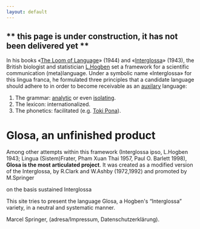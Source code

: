 ```yaml
---
layout: default
---
```


## ** this page is under construction, it has not been delivered yet **

In his books «[The Loom of Language](http://gen.lib.rus.ec/book/index.php?md5=4058ACD459B2D713D79AEA991FCDCFDE)» (1944) and «[Interglossa]()» (1943), the British biologist and statistician [L.Hogben](https://en.wikipedia.org/wiki/Lancelot_Hogben) set a framework for a scientific communication (meta)language. Under a symbolic name «Interglossa» for this lingua franca, he formulated three principles that a candidate language should adhere to in order to become receivable as an [auxilary](https://en.wikipedia.org/wiki/International_auxiliary_language) language:
1. The grammar: [analytic](https://en.wikipedia.org/wiki/Analytic_language) or even [isolating](https://en.wikipedia.org/wiki/Isolating_language).
1. The lexicon:  internationalized.
1. The phonetics: facilitated (e.g. [Toki Pona](https://en.wikipedia.org/wiki/Toki_Pona)).

# Glosa, an unfinished product

Among other attempts within this framework (Interglossa ipso, L.Hogben 1943; Lingua (Sistem)Frater, Pham Xuan Thai 1957, Paul O. Barlett 1998), **Glosa is the most articulated project**. It was created as a modified version of the Interglossa, by
R.Clark and W.Ashby (1972,1992) and promoted by M.Springer
 
 on the basis sustained Interglossa 


This site tries to present the language Glosa, a Hogben's “Interglossa” variety, in a neutral  and systematic manner. 

<!---- Planned language activists are known for fanaticism when promoting their handicrafts, (biased) first-hand discourse is here:

[Glosa self praise]


[
[Glosa- [--*]   Place lekto info in       [Glosa_info_in_Glosa]_Glosa,        [Glosa_information_in
logo]]  English]_English,        [Glosa-Info_in_Deutsch]_Deutsch      alo
brevi_info in       [Glosa-Info_in_Español]_Castellano_(Español),        [Glosa-Info_in
Français]_Français,        [Glosa-Info_in_Italiano]_Italiano,        [Glosa-Info_in_Magyar]
Magyar,        [Glosa-Info_in_Nederlands]_Nederlands       alo      [Glosa-Info_in_Ruski]
Ruski.
   [Click_here_for_Glosa_information_in_English]
  ****** Glosa ******
  ***** es un internatio auxi-lingua. *****
                                                              
     Proto de pagina pa es 1996.
  Ultima muta pa es 2018-10-11.
--->
  Marcel Springer, (adresa/Impressum, Datenschutzerklärung).
